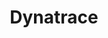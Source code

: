 ---
facebook: https://facebook.com/Dynatrace
googleplus: https://plus.google.com/+dynatrace
instagram: https://instagram.com/dynatrace
linkedin: https://linkedin.com/company/dynatrace
logohandle: dynatrace
sort: dynatrace
title: Dynatrace
twitter: https://x.com/dynatrace
website: https://www.dynatrace.com/
wikipedia: https://en.wikipedia.org/wiki/Dynatrace
youtube: https://youtube.com/c/dynatrace
---